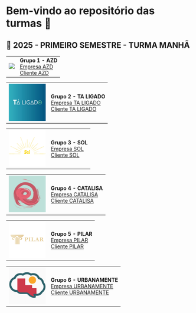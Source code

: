 # Bem-vindo ao repositório das turmas 👋

## 🔹 2025 - PRIMEIRO SEMESTRE - TURMA MANHÃ

<table>
  <tr>
    <td><img src="./exemplo.com/logoazd.jpg" width="100"/></td>
    <td><strong>Grupo 1 - AZD</strong><br>
      <a href="https://dieckdaniels.github.io/Ag-cia.AZD/">Empresa AZD</a><br>
      <a href="https://dieckdaniels.github.io/dieck-daniels/">Cliente AZD</a>
    </td>
  </tr>
</table>

<table>
  <tr>
    <td><img src="../2025_01/LOGO2025.01/logotaligado.JPG" width="100"/></td>
    <td><strong>Grupo 2 - TA LIGADO</strong><br>
      <a href="https://taligado-gamma.vercel.app/">Empresa TA LIGADO</a><br>
      <a href="https://docesdabencao.vercel.app/">Cliente TA LIGADO</a>
    </td>
  </tr>
</table>

<table>
  <tr>
    <td><img src="../2025_01/LOGO2025.01/logosol.png" width="100"/></td>
    <td><strong>Grupo 3 - SOL</strong><br>
      <a href="https://agenciasol.github.io/SOL/">Empresa SOL</a><br>
      <a href="https://agenciasol.github.io/siteTCC/">Cliente SOL</a>
    </td>
  </tr>
</table>

<table>
  <tr>
    <td><img src="../2025_01/LOGO2025.01/logocatalisa.jpeg" width="100"/></td>
    <td><strong>Grupo 4 - CATALISA</strong><br>
      <a href="https://catalisaagencia.github.io/agencia-catalisa/">Empresa CATALISA</a><br>
      <a href="https://lunix-terapia.github.io/cliente-lunix/">Cliente CATALISA</a>
    </td>
  </tr>
</table>

<table>
  <tr>
    <td><img src="../2025_01/LOGO2025.01/logopilar.png" width="100"/></td>
    <td><strong>Grupo 5 - PILAR</strong><br>
      <a href="https://pilar-ca.vercel.app/">Empresa PILAR</a><br>
      <a href="https://insidelibras.vercel.app/">Cliente PILAR</a>
    </td>
  </tr>
</table>

<table>
  <tr>
    <td><img src="../2025_01/LOGO2025.01/logourbanamente.png" width="100"/></td>
    <td><strong>Grupo 6 - URBANAMENTE</strong><br>
      <a href="https://urbanamente-consultoria.github.io/TCC-Urbanamente-IOS/">Empresa URBANAMENTE</a><br>
      <a href="https://urbanamente-consultoria.github.io/TCC-Sapataria_Afetiva-IOS/">Cliente URBANAMENTE</a>
    </td>
  </tr>
</table>

